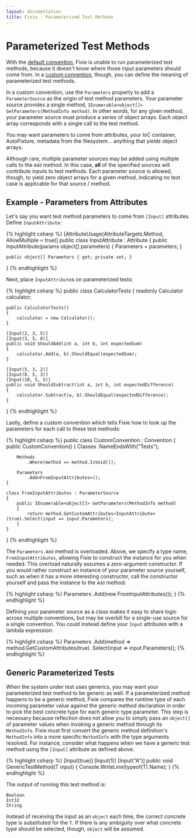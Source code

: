 ```yaml
---
layout: documentation
title: Fixie - Parameterized Test Methods
---
```

# Parameterized Test Methods

With the [default convention](../default-convention), Fixie is unable to run parameterized test methods, because it doesn't know where those input parameters should come from.  In a [custom convention](../custom-conventions), though, you can define the meaning of parameterized test methods.

In a custom convention, use the `Parameters` property to add a `ParameterSource` as the origin of test method parameters.  Your parameter source provides a single method, `IEnumerable<object[]> GetParameters(MethodInfo method)`.  In other words, for any given method, your parameter source must produce a series of object arrays.  Each object array corresponds with a single call to the test method.

You may want parameters to come from attributes, your IoC container, AutoFixture, metadata from the filesystem... anything that yields object arrays.

Although rare, multiple parameter sources may be added using multiple calls to the `Add` method.  In this case, **all** of the specified sources will contribute inputs to test methods.  Each parameter source is allowed, though, to yield zero object arrays for a given method, indicating no test case is applicable for that source / method.

## Example - Parameters from Attributes

Let's say you want test method parameters to come from `[Input]` attributes.  Define `InputAttribute`:

{% highlight csharp %}
[AttributeUsage(AttributeTargets.Method, AllowMultiple = true)]
public class InputAttribute : Attribute
{
    public InputAttribute(params object[] parameters)
    {
        Parameters = parameters;
    }
 
    public object[] Parameters { get; private set; }
}
{% endhighlight %}

Next, place `InputAttribute`s on parameterized tests:

{% highlight csharp %}
public class CalculatorTests
{
    readonly Calculator calculator;
 
    public CalculatorTests()
    {
        calculator = new Calculator();
    }
 
    [Input(2, 3, 5)]
    [Input(3, 5, 8)]
    public void ShouldAdd(int a, int b, int expectedSum)
    {
        calculator.Add(a, b).ShouldEqual(expectedSum);
    }
 
    [Input(5, 3, 2)]
    [Input(8, 5, 3)]
    [Input(10, 5, 5)]
    public void ShouldSubtract(int a, int b, int expectedDifference)
    {
        calculator.Subtract(a, b).ShouldEqual(expectedDifference);
    }
}
{% endhighlight %}

Lastly, define a custom convention which tells Fixie how to look up the parameters for each call to these test methods:

{% highlight csharp %}
public class CustomConvention : Convention
{
    public CustomConvention()
    {
        Classes
            .NameEndsWith("Tests");

        Methods
            .Where(method => method.IsVoid());

        Parameters
            .Add<FromInputAttributes>();
    }

    class FromInputAttributes : ParameterSource
    {
        public IEnumerable<object[]> GetParameters(MethodInfo method)
        {
            return method.GetCustomAttributes<InputAttribute>(true).Select(input => input.Parameters);
        }
    }
}
{% endhighlight %}

The `Parameters.Add` method is overloaded.  Above, we specify a type name, `FromInputAttributes`, allowing Fixie to construct the instance for you when needed.  This overload naturally assumes a zero-argument constructor.  If you would rather construct an instance of your parameter source yourself, such as when it has a more interesting constructor, call the constructor yourself and pass the instance to the `Add` method:

{% highlight csharp %}
Parameters
    .Add(new FromInputAttributes());
}
{% endhighlight %}

Defining your parameter source as a class makes it easy to share logic across multiple conventions, but may be overkill for a single-use source for a single convention. You could instead define your `Input` attributes with a lambda expression:

{% highlight csharp %}
Parameters
    .Add(method => method.GetCustomAttributes<InputAttribute>(true)
                         .Select(input => input.Parameters));
{% endhighlight %}

## Generic Parameterized Tests

When the system under test uses generics, you may want your parameterized test method to be generic as well. If a parameterized method happens to be a generic method, Fixie compares the runtime type of each incoming parameter value against the generic method declaration in order to pick the best concrete type for each generic type parameter.  This step is necessary because reflection does not allow you to simply pass an `object[]` of parameter values when invoking a generic method through its `MethodInfo`.  Fixie must first convert the generic method definition's `MethodInfo` into a more specific `MethodInfo` with the type arguments resolved.  For instance, consider what happens when we have a generic test method using the `[Input]` attribute as defined above:

{% highlight csharp %}
[Input(true)]
[Input(1)]
[Input("A")]
public void GenericTestMethod<T>(T input)
{
    Console.WriteLine(typeof(T).Name);
}
{% endhighlight %}

The output of running this test method is:

    Boolean
    Int32
    String

Instead of receiving the input as an `object` each time, the correct concrete type is substituted for the `T`. If there is any ambiguity over what concrete type should be selected, though, `object` will be assumed.